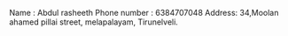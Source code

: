 Name : Abdul rasheeth
Phone number : 6384707048
Address: 34,Moolan ahamed pillai street, 
         melapalayam,
         Tirunelveli.
